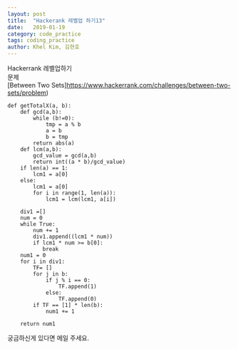 ```yaml
---
layout: post
title:  "Hackerank 레벨업 하기13"
date:   2019-01-19
category: code_practice
tags: coding_practice
author: Khel Kim, 김현호
---
```


Hackerrank 레벨업하기  
문제  
[Between Two Sets]https://www.hackerrank.com/challenges/between-two-sets/problem)

~~~
def getTotalX(a, b):
    def gcd(a,b):
        while (b!=0):
            tmp = a % b
            a = b
            b = tmp
        return abs(a)
    def lcm(a,b):
        gcd_value = gcd(a,b)
        return int((a * b)/gcd_value)
    if len(a) == 1:
        lcm1 = a[0]
    else:
        lcm1 = a[0]
        for i in range(1, len(a)):
            lcm1 = lcm(lcm1, a[i])

    div1 =[]
    num = 0
    while True:
        num += 1
        div1.append((lcm1 * num))
        if lcm1 * num >= b[0]:
           break
    num1 = 0
    for i in div1:
        TF= []
        for j in b:
            if j % i == 0:
                TF.append(1)
            else:
                TF.append(0)
        if TF == [1] * len(b):
            num1 += 1

    return num1
~~~

궁금하신게 있다면 메일 주세요.
